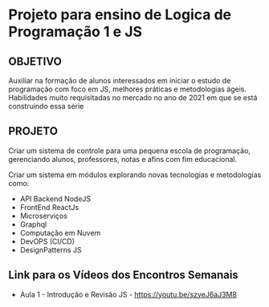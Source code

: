 # Projeto para ensino de Logica de Programação 1 e JS

## OBJETIVO

Auxiliar na formação de alunos interessados em iniciar o estudo de programação
com foco em JS, melhores práticas e metodologias ágeis. Habilidades muito
requisitadas no mercado no ano de 2021 em que se está construindo essa série

## PROJETO

Criar um sistema de controle para uma pequena escola de programação, gerenciando
alunos, professores, notas e afins com fim educacional.

Criar um sistema em módulos explorando novas tecnologias e metodologias como:
- API Backend NodeJS
- FrontEnd ReactJs
- Microserviços
- Graphql
- Computação em Nuvem
- DevOPS (CI/CD)
- DesignPatterns JS

## Link para os Vídeos dos Encontros Semanais

- Aula 1 - Introdução e Revisão JS - https://youtu.be/szyeJ6aJ3M8


